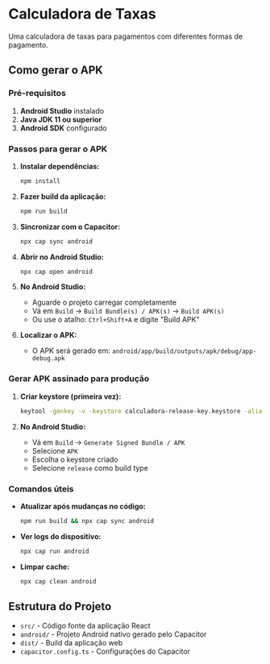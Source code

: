 # Calculadora de Taxas

Uma calculadora de taxas para pagamentos com diferentes formas de pagamento.

## Como gerar o APK

### Pré-requisitos
1. **Android Studio** instalado
2. **Java JDK 11 ou superior**
3. **Android SDK** configurado

### Passos para gerar o APK

1. **Instalar dependências:**
   ```bash
   npm install
   ```

2. **Fazer build da aplicação:**
   ```bash
   npm run build
   ```

3. **Sincronizar com o Capacitor:**
   ```bash
   npx cap sync android
   ```

4. **Abrir no Android Studio:**
   ```bash
   npx cap open android
   ```

5. **No Android Studio:**
   - Aguarde o projeto carregar completamente
   - Vá em `Build` → `Build Bundle(s) / APK(s)` → `Build APK(s)`
   - Ou use o atalho: `Ctrl+Shift+A` e digite "Build APK"

6. **Localizar o APK:**
   - O APK será gerado em: `android/app/build/outputs/apk/debug/app-debug.apk`

### Gerar APK assinado para produção

1. **Criar keystore (primeira vez):**
   ```bash
   keytool -genkey -v -keystore calculadora-release-key.keystore -alias calculadora -keyalg RSA -keysize 2048 -validity 10000
   ```

2. **No Android Studio:**
   - Vá em `Build` → `Generate Signed Bundle / APK`
   - Selecione `APK`
   - Escolha o keystore criado
   - Selecione `release` como build type

### Comandos úteis

- **Atualizar após mudanças no código:**
  ```bash
  npm run build && npx cap sync android
  ```

- **Ver logs do dispositivo:**
  ```bash
  npx cap run android
  ```

- **Limpar cache:**
  ```bash
  npx cap clean android
  ```

## Estrutura do Projeto

- `src/` - Código fonte da aplicação React
- `android/` - Projeto Android nativo gerado pelo Capacitor
- `dist/` - Build da aplicação web
- `capacitor.config.ts` - Configurações do Capacitor